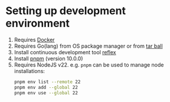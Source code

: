# Setting up development environment

1. Requires [Docker](https://docs.docker.com/engine/install/)
2. Requires Go(lang) from OS package manager or from [tar ball](https://go.dev/doc/install)
3. Install continuous development tool [reflex](https://github.com/cespare/reflex?tab=readme-ov-file#installation)
4. Install [pnpm](https://pnpm.io/installation#using-a-standalone-script) (version 10.0.0)
5. Requires NodeJS v22. e.g. `pnpm` can be used to manage node installations:
   ```bash
   pnpm env list --remote 22
   pnpm env add --global 22
   pnpm env use --global 22
   ```
